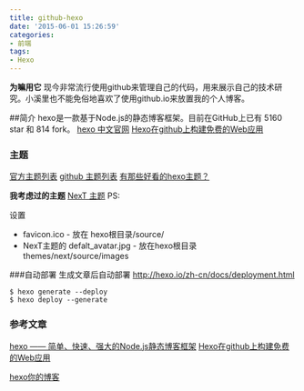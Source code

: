 ```yaml
---
title: github-hexo
date: '2015-06-01 15:26:59'
categories:
- 前端
tags:
- Hexo
---
```


**为嘛用它**
现今非常流行使用github来管理自己的代码，用来展示自己的技术研究。小溪里也不能免俗地喜欢了使用github.io来放置我的个人博客。

##简介
hexo是一款基于Node.js的静态博客框架。目前在GitHub上已有 5160 star 和 814 fork。
[hexo 中文官网](http://hexo.io/zh-cn/)
[Hexo在github上构建免费的Web应用](http://blog.fens.me/hexo-blog-github/)

<!--more-->

### 主题
[官方主题列表](http://hexo.io/themes/)
[github 主题列表](https://github.com/hexojs/hexo/wiki/themes)
[有那些好看的hexo主题？](http://www.zhihu.com/question/24422335)

**我考虑过的主题**
[NexT 主题](https://github.com/iissnan/hexo-theme-next)
PS: 


设置
* favicon.ico - 放在 hexo根目录/source/
* NexT主题的 defalt_avatar.jpg - 放在hexo根目录themes/next/source/images

###自动部署
生成文章后自动部署
http://hexo.io/zh-cn/docs/deployment.html
```
$ hexo generate --deploy
$ hexo deploy --generate
```

### 参考文章
[hexo —— 简单、快速、强大的Node.js静态博客框架](http://segmentfault.com/a/1190000000370778)
[Hexo在github上构建免费的Web应用](http://blog.fens.me/hexo-blog-github/)

[hexo你的博客](ttp://ibruce.info/2013/11/22/hexo-your-blog/)
